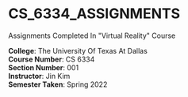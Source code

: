 # CS_6334_ASSIGNMENTS
Assignments Completed In "Virtual Reality" Course

**College**: The University Of Texas At Dallas\
**Course Number**: CS 6334\
**Section Number**: 001\
**Instructor**: Jin Kim\
**Semester Taken**: Spring 2022
